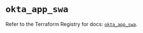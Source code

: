 # `okta_app_swa`

Refer to the Terraform Registry for docs: [`okta_app_swa`](https://registry.terraform.io/providers/okta/okta/4.10.0/docs/resources/app_swa).
